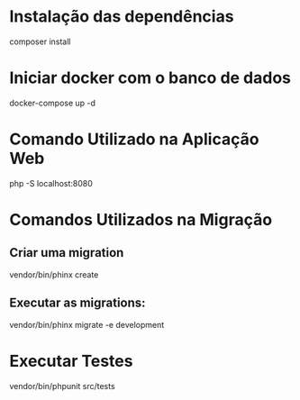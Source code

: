 # Instalação das dependências
 
composer install 

# Iniciar docker com o banco de dados

docker-compose up -d

# Comando Utilizado na Aplicação Web

php -S localhost:8080

# Comandos Utilizados na Migração

## Criar uma migration 
vendor/bin/phinx create <nome da migration>

## Executar as migrations: 
vendor/bin/phinx migrate -e development

# Executar Testes
vendor/bin/phpunit src/tests
